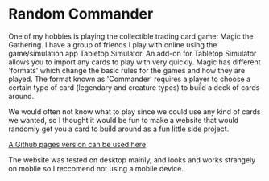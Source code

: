 # Random Commander
One of my hobbies is playing the collectible trading card game: Magic the Gathering. I have a group of friends I play with online using the game/simulation app Tabletop Simulator. An add-on for Tabletop Simulator allows you to import any cards to play with very quickly. Magic has different 'formats' which change the basic rules for the games and how they are played. The format known as 'Commander' requires a player to choose a certain type of card (legendary and creature types) to build a deck of cards around. 

We would often not know what to play since we could use any kind of cards we wanted, so I thought it would be fun to make a website that would randomly get you a card to build around as a fun little side project. 

[A Github pages version can be used here](https://duvalkp.github.io/Random-Commander/)

The website was tested on desktop mainly, and looks and works strangely on mobile so I reccomend not using a mobile device.
